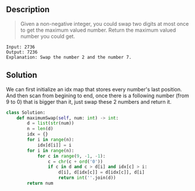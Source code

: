 ## Description
>Given a non-negative integer, you could swap two digits at most once to get the maximum valued number. Return the maximum valued number you could get.

```
Input: 2736
Output: 7236
Explanation: Swap the number 2 and the number 7.
```

## Solution
We can first initialize an idx map that stores every number's last position.
And then scan from begining to end, once there is a following number (from 9 to 0) that is bigger than it, just swap these 2 numbers and return it.

```python
class Solution:
    def maximumSwap(self, num: int) -> int:
        d = list(str(num))
        n = len(d)
        idx = {}
        for i in range(n):
            idx[d[i]] = i
        for i in range(n):
            for c in range(9, -1, -1):
                c = chr(c + ord('0'))
                if c in d and c > d[i] and idx[c] > i:
                    d[i], d[idx[c]] = d[idx[c]], d[i]
                    return int(''.join(d))
        return num
```
